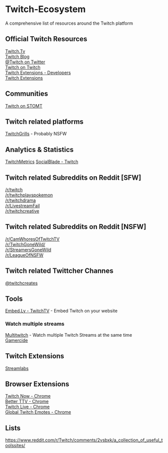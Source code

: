 # Twitch-Ecosystem
A comprehensive list of resources around the Twitch platform

## Official Twitch Resources
[Twitch.Tv](https://twitch.tv/)   
[Twitch Blog](https://blog.twitch.tv/)   
[@Twitch on Twitter](https://twitter.com/Twitch)   
[Twitch on Twitch](https://go.twitch.tv/twitch)   
[Twitch Extensions - Developers](https://dev.twitch.tv/extensions)   
[Twitch Extensions](https://www.twitch.tv/p/extensions/)   

## Communities
[Twitch on STOMT](https://www.stomt.com/twitch)   

## Twitch related platforms
[TwitchGrills](https://twitchgrills.com) - Probably NSFW  

## Analytics & Statistics
[TwitchMetrics](https://www.twitchmetrics.net)
[SocialBlade - Twitch](https://socialblade.com/twitch/)

## Twitch related Subreddits on Reddit [SFW]
[/r/twitch](https://www.reddit.com/r/Twitch/)   
[/r/twitchplayspokemon](https://www.reddit.com/r/twitchplayspokemon)   
[/r/twitchdrama](https://www.reddit.com/r/twitchdrama/)   
[/r/LivestreamFail](https://www.reddit.com/r/LivestreamFail/)   
[/r/twitchcreative](https://www.reddit.com/r/twitchcreative/)   

## Twitch related Subreddits on Reddit [NSFW]
[/r/CamWhoresOfTwitchTV](https://www.reddit.com/r/CamWhoresOfTwitchTV/)   
[/r/TwitchGoneWild/](https://www.reddit.com/r/TwitchGoneWild/)   
[/r/StreamersGoneWild](https://www.reddit.com/r/StreamersGoneWild)   
[/r/LeagueOfNSFW](https://www.reddit.com/r/LeagueOfNSFW)   

## Twitch related Twittcher Channes 
[@twitchcreates](https://twitter.com/twitchcreates)   

## Tools
[Embed.Ly - TwitchTV](http://embed.ly/provider/twitchtv) - Embed Twitch on your website   

### Watch multiple streams
[Multitwitch](http://www.multitwitch.tv/) - Watch multiple Twitch Streams at the same time   
[Gamercide](https://live.gamercide.org/)   

## Twitch Extensions
[Streamlabs](https://streamlabs.com/)   

## Browser Extensions
[Twitch Now - Chrome](https://chrome.google.com/webstore/detail/twitch-now/nlmbdmpjmlijibeockamioakdpmhjnpk)   
[Better TTV - Chrome](https://chrome.google.com/webstore/detail/betterttv/ajopnjidmegmdimjlfnijceegpefgped)   
[Twitch Live - Chrome](https://chrome.google.com/webstore/detail/twitch-live/iiljidcefnbhbpamageahhblhbbhhopm)   
[Global Twitch Emotes - Chrome](https://chrome.google.com/webstore/detail/global-twitch-emotes/pgniedifoejifjkndekolimjeclnokkb)   

## Lists
https://www.reddit.com/r/Twitch/comments/2vsbxk/a_collection_of_useful_toolssites/   
